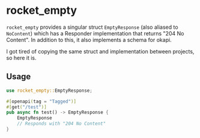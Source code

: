 # rocket_empty

`rocket_empty` provides a singular struct `EmptyResponse` (also aliased to `NoContent`) which has a Responder implementation that returns "204 No Content". In addition to this, it also implements a schema for okapi.

I got tired of copying the same struct and implementation between projects, so here it is.

## Usage

```rust
use rocket_empty::EmptyResponse;

#[openapi(tag = "Tagged")]
#[get("/test")]
pub async fn test() -> EmptyResponse {
    EmptyResponse
    // Responds with "204 No Content"
}
```
